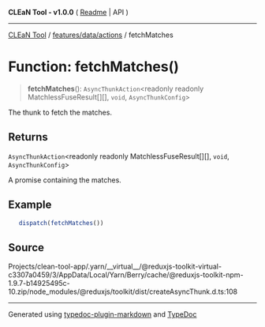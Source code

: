 **CLEaN Tool - v1.0.0** ( [Readme](../../../../README.md) \| API )

***

[CLEaN Tool](../../../../modules.md) / [features/data/actions](../README.md) / fetchMatches

# Function: fetchMatches()

> **fetchMatches**(): `AsyncThunkAction`\<readonly readonly MatchlessFuseResult[][], `void`, `AsyncThunkConfig`\>

The thunk to fetch the matches.

## Returns

`AsyncThunkAction`\<readonly readonly MatchlessFuseResult[][], `void`, `AsyncThunkConfig`\>

A promise containing the matches.

## Example

```ts
   dispatch(fetchMatches())
```

## Source

Projects/clean-tool-app/.yarn/\_\_virtual\_\_/@reduxjs-toolkit-virtual-c3307a0459/3/AppData/Local/Yarn/Berry/cache/@reduxjs-toolkit-npm-1.9.7-b14925495c-10.zip/node\_modules/@reduxjs/toolkit/dist/createAsyncThunk.d.ts:108

***

Generated using [typedoc-plugin-markdown](https://www.npmjs.com/package/typedoc-plugin-markdown) and [TypeDoc](https://typedoc.org/)
